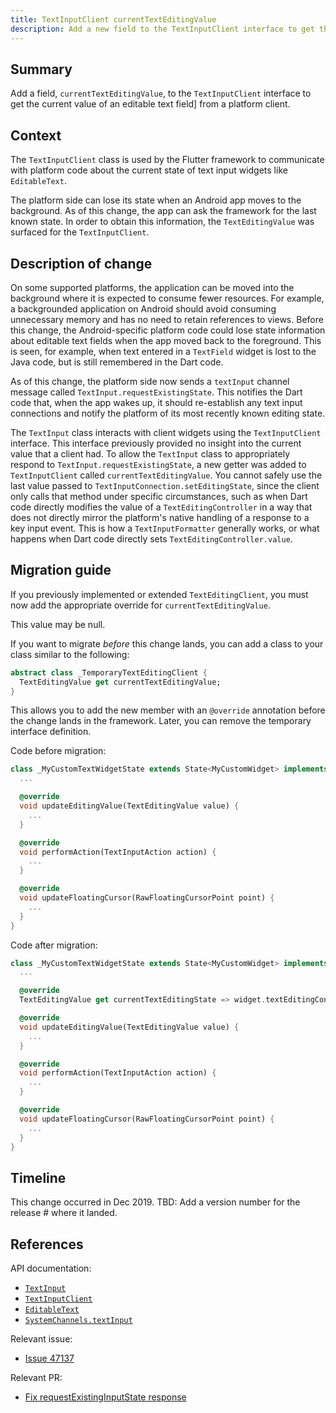 ```yaml
---
title: TextInputClient currentTextEditingValue
description: Add a new field to the TextInputClient interface to get the current TextEditingValue from a client.
---
```


## Summary

Add a field, `currentTextEditingValue`, to the `TextInputClient`
interface to get the current value of an editable text field]
from a platform client.

## Context

The `TextInputClient` class is used by the Flutter framework to
communicate with platform code about the current state of text
input widgets like `EditableText`.

The platform side can lose its state when an Android app
moves to the background. As of this change,
the app can ask the framework for the last known state.
In order to obtain this information,
the `TextEditingValue` was surfaced for the `TextInputClient`.

## Description of change

On some supported platforms, the application can be moved into
the background where it is expected to consume fewer resources.
For example, a backgrounded application on Android should avoid consuming
unnecessary memory and has no need to retain references to views.
Before this change, the Android-specific platform code could
lose state information about editable text fields when
the app moved back to the foreground.
This is seen, for example,
when text entered in a `TextField` widget is lost to
the Java code, but is still remembered in the Dart code.

As of this change,
the platform side now sends a `textInput` channel
message called `TextInput.requestExistingState`.
This notifies the Dart code that, when the app wakes up,
it should re-establish any text input connections
and notify the platform of its most
recently known editing state.

The `TextInput` class interacts with client widgets using
the `TextInputClient` interface. This interface previously
provided no insight into the current value that a client had.
To allow the `TextInput` class to appropriately respond to
`TextInput.requestExistingState`, a new getter was added to
`TextInputClient` called `currentTextEditingValue`.
You cannot safely use the last value passed to
`TextInputConnection.setEditingState`, since the client
only calls that method under specific circumstances,
such as when Dart code directly modifies the value of a
`TextEditingController` in a way that does not directly mirror
the platform's native handling of a response to a key input event.
This is how a `TextInputFormatter` generally works,
or what happens when Dart code directly sets
`TextEditingController.value`.

## Migration guide

If you previously implemented or extended `TextEditingClient`,
you must now add the appropriate override for `currentTextEditingValue`.

This value may be null.

If you want to migrate _before_ this change lands,
you can add a class to your class
similar to the following:

<!-- skip -->
```dart
abstract class _TemporaryTextEditingClient {
  TextEditingValue get currentTextEditingValue;
}
```

This allows you to add the new member with an `@override` annotation
before the change lands in the framework.
Later, you can remove the temporary interface definition.

Code before migration:

<!-- skip -->
```dart
class _MyCustomTextWidgetState extends State<MyCustomWidget> implements TextEditingClient {
  ...

  @override
  void updateEditingValue(TextEditingValue value) {
    ...
  }

  @override
  void performAction(TextInputAction action) {
    ...
  }

  @override
  void updateFloatingCursor(RawFloatingCursorPoint point) {
    ...
  }
}
```

Code after migration:

<!-- skip -->
```dart
class _MyCustomTextWidgetState extends State<MyCustomWidget> implements TextEditingClient {
  ...

  @override
  TextEditingValue get currentTextEditingState => widget.textEditingController.value;

  @override
  void updateEditingValue(TextEditingValue value) {
    ...
  }

  @override
  void performAction(TextInputAction action) {
    ...
  }

  @override
  void updateFloatingCursor(RawFloatingCursorPoint point) {
    ...
  }
}
```

## Timeline

This change occurred in Dec 2019.
TBD: Add a version number for the release # where it landed.

## References

API documentation:
* [`TextInput`]
* [`TextInputClient`]
* [`EditableText`]
* [`SystemChannels.textInput`]

Relevant issue:
* [Issue 47137]

Relevant PR:
* [Fix requestExistingInputState response]


[`EditableText`]: {{site.api}}/flutter/widgets/EditableText-class.html
[Fix requestExistingInputState response]: {{site.github}}/flutter/flutter/pull/47472
[Issue 47137]: {{site.github}}/flutter/flutter/issues/47137
[`TextInput`]: {{site.api}}/flutter/services/TextInput-class.html
[`TextInputClient`]: {{site.api}}/flutter/services/TextInputClient-class.html
[`SystemChannels.textInput`]: {{site.api}}/flutter/services/SystemChannels/textInput-constant.html
